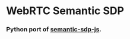 # WebRTC Semantic SDP

### Python port of [semantic-sdp-js](https://github.com/medooze/semantic-sdp-js).